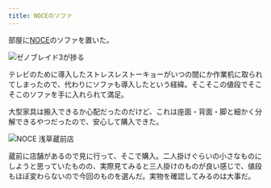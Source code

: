 ```yaml
---
title: NOCEのソファ
---
```

部屋に[NOCE](https://www.noce.co.jp/)のソファを置いた。

![](https://lh4.googleusercontent.com/0Y5CxQIgZW7U2ly7_5A5CSt7TD9xSI8EZCo-KOLPdGxMH9_trIuzdH2tzZRsXwnVbJZFmFbVgVpTZkjDYiWzxr5wo92n50yjik-V-y82GhoQlxSMxzOLqrSMd2uhL15O1RuqUrE07IrGls3A2wNypvY "ゼノブレイド3が捗る")

テレビのために導入したストレスレストーキョーがいつの間にか作業机に取られてしまったので、代わりにソファも導入したという経緯。そこそこの値段でそこそこのソファを手に入れられて満足。

大型家具は搬入できるか心配だったのだけど、これは座面・背面・脚と細かく分解できるやつだったので、安心して購入できた。

![](https://lh5.googleusercontent.com/g_gjFCSGA3JtgymZ0oXANyM4M5H1i9ylqim-fzMhPfIH6BBLQweHDF7ugGL1DaLPysPPDsTpedNKcJsXF11mrbYfdQ9bIW4JYKi0RfJ21WkF30TFeRhsZ6V3COOgrazSbfChP5XGwuuXDOm7cJlclWs "NOCE 浅草蔵前店")

蔵前に店舗があるので見に行って、そこで購入。二人掛けぐらいの小さなものにしようと思っていたものの、実際見てみると三人掛けのものが良い感じで、値段もほぼ変わらないので今回のものを選んだ。実物を確認してみるのは大事だ。
